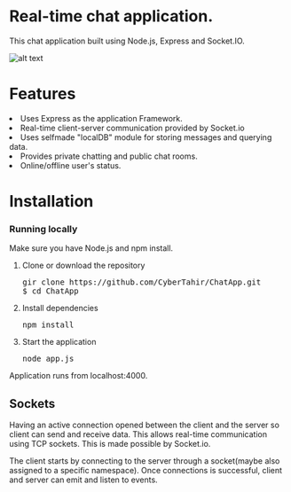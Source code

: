 # Real-time chat application.

This chat application built using Node.js, Express and Socket.IO.

![alt text](https://dl.dropboxusercontent.com/scl/fi/1kjklovj8x7eqdqh7k52k/ChatApp.png?rlkey=l17kj40q9i8p475ar8kzguekj&dl=0)


# Features
  <li>Uses Express as the application Framework.</li>
  <li>Real-time client-server communication provided by Socket.io</li>
  <li>Uses selfmade "localDB" module for storing messages and querying data.</li>
  <li>Provides private chatting and public chat rooms.</li>
  <li>Online/offline user's status.</li>



# Installation

### Running locally

Make sure you have Node.js and npm install.

 1. Clone or download the repository
    <pre>gir clone https://github.com/CyberTahir/ChatApp.git
    $ cd ChatApp</pre>
 2. Install dependencies
    <pre>npm install</pre>
 3. Start the application
    <pre>node app.js</pre>

 Application runs from localhost:4000.

## Sockets
    
   Having an active connection opened between the client and the server so client can send and receive data. This allows             real-time communication using TCP sockets. This is made possible by Socket.io.

   The client starts by connecting to the server through a socket(maybe also assigned to a specific namespace). Once connections is successful, client and server can emit and listen to events.